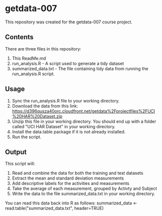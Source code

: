 # getdata-007

This repository was created for the getdata-007 course project.

## Contents
There are three files in this repository:
1. This ReadMe.md
2. run_analysis.R - A script used to generate a tidy dataset
3. summarized_data.txt - The file containing tidy data from running the run_analysis.R script.

## Usage

1. Sync the run_analysis.R file to your working directory.
2. Download the data from this link:
https://d396qusza40orc.cloudfront.net/getdata%2Fprojectfiles%2FUCI%20HAR%20Dataset.zip 
3. Unzip this file in your working directory. You should end up with a folder called "UCI HAR Dataset" in your working directory.
4. Install the data.table package if it is not already installed.
5. Run the script.

## Output

This script will:
1. Read and combine the data for both the training and test datasets
2. Extract the mean and standard deviation measurements
3. Add descriptive labels for the activities and measurements
4. Take the average of each measurement, grouped by Activty and Subject
5. Write the data to the file summarized_data.txt in your working directory.

You can read this data back into R as follows:
summarized_data <- read.table("summarized_data.txt", header=TRUE)
